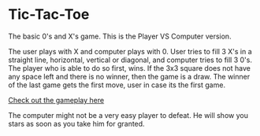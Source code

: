 # Tic-Tac-Toe
The basic 0's and X's game. This is the Player VS Computer version.

The user plays with X and computer plays with 0. User tries to fill 3 X's in a straight line, horizontal, vertical or diagonal, and computer tries to fill 3 0's. The player who is able to do so first, wins. If the 3x3 square does not have any space left and there is no winner, then the game is a draw.
The winner of the last game gets the first move, user in case its the first game.

[Check out the gameplay here](https://youtu.be/EMVLAcE0r5Y)

The computer might not be a very easy player to defeat. He will show you stars as soon as you take him for granted.
